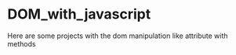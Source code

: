 # DOM_with_javascript

Here are some projects with the dom manipulation
like attribute with methods 
